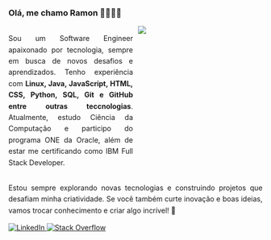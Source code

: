 ### Olá, me chamo Ramon 👨🏻‍💻🌐

<div style="display: flex; gap: 10px">
    <div style="align-items: center; width: 100%; height: auto;">
        <p style="text-align: justify; width: 100%; line-height: 1.6;">Sou um Software Engineer apaixonado por tecnologia, sempre em busca de novos desafios e aprendizados. Tenho experiência com <strong style="font-weight: bold;">Linux, Java, JavaScript, HTML, CSS, Python, SQL, Git e GitHub entre outras teccnologias</strong>. Atualmente, estudo Ciência da Computação e participo do programa ONE da Oracle, além de estar me certificando como IBM Full Stack Developer.</p>
    </div>
    <div style="align-items: center; width: 100%; height: auto;">
            <img src="https://media3.giphy.com/media/v1.Y2lkPTc5MGI3NjExZTVjeWkyYmt6YmU0bml3cmtmNzc0cjN4aDNrd2tlazNra2NzY3hhcSZlcD12MV9pbnRlcm5hbF9naWZfYnlfaWQmY3Q9Zw/FNfcWhlz0GTkzcnZWh/giphy.gif">
    </div>
</div>

<div>
    <p style="text-align: justify; width: 100%; line-height: 1.6;">Estou sempre explorando novas tecnologias e construindo projetos que desafiam minha criatividade. Se você também curte inovação e boas ideias, vamos trocar conhecimento e criar algo incrível! 🚀
    </p>
</div>

<div>
    <a href="https://www.linkedin.com/in/ramonmonda/">
        <img src="https://img.shields.io/badge/LinkedIn-0077B5?style=for-the-badge&logo=linkedin&logoColor=white" alt="LinkedIn"/>
    </a>
    <a href="https://stackoverflow.com/users/22734723/ramonmonda">
        <img src="https://img.shields.io/badge/Stack_Overflow-FE7A16?style=for-the-badge&logo=stack-overflow&logoColor=white" alt="Stack Overflow"/>
    </a>
</div>

